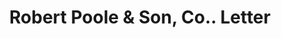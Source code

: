 ---
doi: 10.7916/D8FB6F05
date_other: '1898'
date_other_textual: '1898'
form: correspondence
genre:
- Letters (correspondence)
name:
- Robert Poole & Son, Co.
object_in_context_url: https://biggert.cul.columbia.edu/items/view/ave_biggert_00560
subject_hierarchical_geographic:
- Baltimore, Maryland, United States
subject_name:
- Robert Poole & Son, Co.
title: Robert Poole & Son, Co.. Letter
sort_title: Robert Poole & Son, Co.. Letter
call_number: ave_biggert_00560
coordinates:
- 39.28333333333333,-76.61666666666666
pid: ave_biggert_00560
identifiers: ave_biggert_00560
thumbnail: https://derivativo-3.library.columbia.edu/iiif/2/ldpd:343817/full/!256,256/0/native.jpg
permalink: /biggert/ave_biggert_00560/
layout: iiif-image-page
---